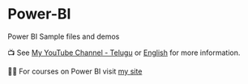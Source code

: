 # Power-BI
Power BI Sample files and demos

📺 See [My YouTube Channel - Telugu](https://www.youtube.com/channel/UCuaf89M0Lt5pmXzaUssXHvw/) or [English](https://www.youtube.com/@chandoo_) for more information.

👩‍💻 For courses on Power BI visit [my site](https://chandoo.org/wp/power-bi-course/)
